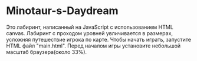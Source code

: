 # Minotaur-s-Daydream
Это лабиринт, написанный на JavaScript с использованием HTML canvas. Лабиринт с проходом уровней увличивается в размерах, усложняя путешествие игрока по карте. 
Чтобы начать играть, запустите HTML файл "main.html".
Перед началом игры установите небольшой масштаб браузера(около 33%).
